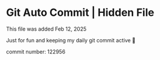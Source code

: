 # Git Auto Commit | Hidden File

This file was added Feb 12, 2025

Just for fun and keeping my daily git commit active 🤪

commit number: 122956
